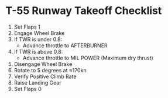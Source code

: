 # T-55 Runway Takeoff Checklist

1. Set Flaps 1
2. Engage Wheel Brake
3. If TWR is under 0.8:
   - Advance throttle to AFTERBURNER
4. If TWR is above 0.8:
   - Advance throttle to MIL POWER (Maximum dry thrust)
5. Disengage Wheel Brake
6. Rotate to 5 degrees at ≈170kn
7. Verify Positive Climb Rate
8. Raise Landing Gear
9. Set Flaps 0
